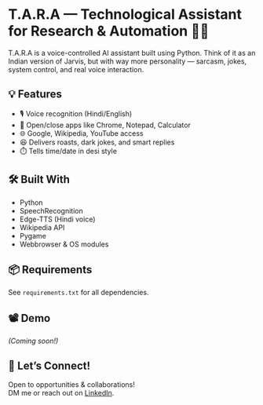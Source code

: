 # T.A.R.A — Technological Assistant for Research & Automation 🧠🤖

T.A.R.A is a voice-controlled AI assistant built using Python. Think of it as an Indian version of Jarvis, but with way more personality — sarcasm, jokes, system control, and real voice interaction.

## 💡 Features

- 🎙️ Voice recognition (Hindi/English)
- 📂 Open/close apps like Chrome, Notepad, Calculator
- 🌐 Google, Wikipedia, YouTube access
- 😆 Delivers roasts, dark jokes, and smart replies
- ⏱️ Tells time/date in desi style

## 🛠️ Built With

- Python
- SpeechRecognition
- Edge-TTS (Hindi voice)
- Wikipedia API
- Pygame
- Webbrowser & OS modules

## 📦 Requirements

See `requirements.txt` for all dependencies.

## 📽️ Demo

*(Coming soon!)*

## 🤝 Let’s Connect!

Open to opportunities & collaborations!  
DM me or reach out on [LinkedIn](your-link-here).
